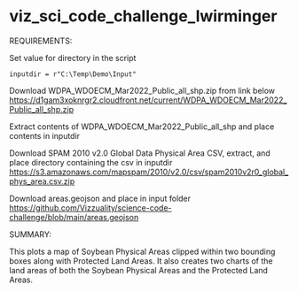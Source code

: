 # viz_sci_code_challenge_lwirminger
 


REQUIREMENTS: 

Set value for directory in the script 

    inputdir = r"C:\Temp\Demo\Input"

Download WDPA_WDOECM_Mar2022_Public_all_shp.zip from link below
    https://d1gam3xoknrgr2.cloudfront.net/current/WDPA_WDOECM_Mar2022_Public_all_shp.zip

Extract contents of WDPA_WDOECM_Mar2022_Public_all_shp and place contents in inputdir

Download SPAM 2010 v2.0 Global Data Physical Area CSV, extract, and place directory containing the csv in inputdir 
    https://s3.amazonaws.com/mapspam/2010/v2.0/csv/spam2010v2r0_global_phys_area.csv.zip
    
Download areas.geojson and place in input folder
    https://github.com/Vizzuality/science-code-challenge/blob/main/areas.geojson
    

SUMMARY:

This plots a map of Soybean Physical Areas clipped within two bounding boxes along with Protected Land Areas. It also creates two charts of the land areas of both the Soybean Physical Areas and the Protected Land Areas. 